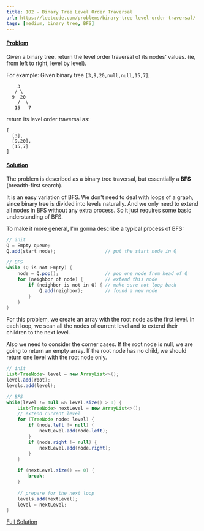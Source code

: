 ```yaml
---
title: 102 - Binary Tree Level Order Traversal
url: https://leetcode.com/problems/binary-tree-level-order-traversal/
tags: [medium, binary tree, BFS]
---
```


#### [Problem](https://leetcode.com/problems/binary-tree-level-order-traversal/)

Given a binary tree, return the level order traversal of its nodes' values. (ie, from left to right, level by level).

For example: 
Given binary tree `[3,9,20,null,null,15,7]`,

```
    3
   / \
  9  20
    /  \
   15   7
```

return its level order traversal as:

```
[
  [3],
  [9,20],
  [15,7]
]
```

#### [Solution](https://github.com/tiaotiao/leetcode/blob/master/102-binary-tree-level-order-traversal.java)

The problem is described as a binary tree traversal, but essentially a **BFS** (breadth-first search).

It is an easy variation of BFS. We don't need to deal with loops of a graph, since binary tree is divided into levels naturally. And we only need to extend all nodes in BFS without any extra process. So it just requires some basic understanding of BFS.

To make it more general, I'm gonna describe a typical process of BFS:

```java
// init
Q = Empty queue;
Q.add(start node);                  // put the start node in Q

// BFS
while (Q is not Empty) {
    node = Q.pop();                 // pop one node from head of Q
    for (neighbor of node) {        // extend this node
        if (neighbor is not in Q) { // make sure not loop back
            Q.add(neighbor);        // found a new node
        }
    }
}
```

For this problem, we create an array with the root node as the first level. In each loop, we scan all the nodes of current level and to extend their children to the next level.

Also we need to consider the corner cases. If the root node is null, we are going to return an empty array. If the root node has no child, we should return one level with the root node only.

```java
// init
List<TreeNode> level = new ArrayList<>();
level.add(root);
levels.add(level);

// BFS
while(level != null && level.size() > 0) {
    List<TreeNode> nextLevel = new ArrayList<>();
    // extend current level
    for (TreeNode node: level) {
        if (node.left != null) {
            nextLevel.add(node.left);
        }
        if (node.right != null) {
            nextLevel.add(node.right);
        }
    }

    if (nextLevel.size() == 0) {
        break;
    }
    
    // prepare for the next loop
    levels.add(nextLevel);
    level = nextLevel;
}
```

[Full Solution](https://github.com/tiaotiao/leetcode/blob/master/102-binary-tree-level-order-traversal.java)
